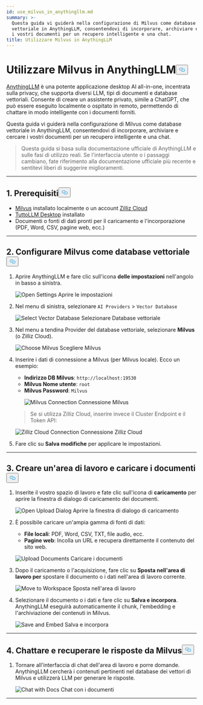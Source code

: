 ```yaml
---
id: use_milvus_in_anythingllm.md
summary: >-
  Questa guida vi guiderà nella configurazione di Milvus come database
  vettoriale in AnythingLLM, consentendovi di incorporare, archiviare e cercare
  i vostri documenti per un recupero intelligente e una chat.
title: Utilizzare Milvus in AnythingLLM
---
```

<h1 id="Use-Milvus-in-AnythingLLM" class="common-anchor-header">Utilizzare Milvus in AnythingLLM<button data-href="#Use-Milvus-in-AnythingLLM" class="anchor-icon" translate="no">
      <svg translate="no"
        aria-hidden="true"
        focusable="false"
        height="20"
        version="1.1"
        viewBox="0 0 16 16"
        width="16"
      >
        <path
          fill="#0092E4"
          fill-rule="evenodd"
          d="M4 9h1v1H4c-1.5 0-3-1.69-3-3.5S2.55 3 4 3h4c1.45 0 3 1.69 3 3.5 0 1.41-.91 2.72-2 3.25V8.59c.58-.45 1-1.27 1-2.09C10 5.22 8.98 4 8 4H4c-.98 0-2 1.22-2 2.5S3 9 4 9zm9-3h-1v1h1c1 0 2 1.22 2 2.5S13.98 12 13 12H9c-.98 0-2-1.22-2-2.5 0-.83.42-1.64 1-2.09V6.25c-1.09.53-2 1.84-2 3.25C6 11.31 7.55 13 9 13h4c1.45 0 3-1.69 3-3.5S14.5 6 13 6z"
        ></path>
      </svg>
    </button></h1><p><a href="https://anythingllm.com/">AnythingLLM</a> è una potente applicazione desktop AI all-in-one, incentrata sulla privacy, che supporta diversi LLM, tipi di documenti e database vettoriali. Consente di creare un assistente privato, simile a ChatGPT, che può essere eseguito localmente o ospitato in remoto, permettendo di chattare in modo intelligente con i documenti forniti.</p>
<p>Questa guida vi guiderà nella configurazione di Milvus come database vettoriale in AnythingLLM, consentendovi di incorporare, archiviare e cercare i vostri documenti per un recupero intelligente e una chat.</p>
<blockquote>
<p>Questa guida si basa sulla documentazione ufficiale di AnythingLLM e sulle fasi di utilizzo reali. Se l'interfaccia utente o i passaggi cambiano, fate riferimento alla documentazione ufficiale più recente e sentitevi liberi di suggerire miglioramenti.</p>
</blockquote>
<hr>
<h2 id="1-Prerequisites" class="common-anchor-header">1. Prerequisiti<button data-href="#1-Prerequisites" class="anchor-icon" translate="no">
      <svg translate="no"
        aria-hidden="true"
        focusable="false"
        height="20"
        version="1.1"
        viewBox="0 0 16 16"
        width="16"
      >
        <path
          fill="#0092E4"
          fill-rule="evenodd"
          d="M4 9h1v1H4c-1.5 0-3-1.69-3-3.5S2.55 3 4 3h4c1.45 0 3 1.69 3 3.5 0 1.41-.91 2.72-2 3.25V8.59c.58-.45 1-1.27 1-2.09C10 5.22 8.98 4 8 4H4c-.98 0-2 1.22-2 2.5S3 9 4 9zm9-3h-1v1h1c1 0 2 1.22 2 2.5S13.98 12 13 12H9c-.98 0-2-1.22-2-2.5 0-.83.42-1.64 1-2.09V6.25c-1.09.53-2 1.84-2 3.25C6 11.31 7.55 13 9 13h4c1.45 0 3-1.69 3-3.5S14.5 6 13 6z"
        ></path>
      </svg>
    </button></h2><ul>
<li><a href="https://milvus.io/docs/install-overview.md">Milvus</a> installato localmente o un account <a href="https://zilliz.com/cloud">Zilliz Cloud</a> </li>
<li><a href="https://anythingllm.com/desktop">TuttoLLM Desktop</a> installato</li>
<li>Documenti o fonti di dati pronti per il caricamento e l'incorporazione (PDF, Word, CSV, pagine web, ecc.)</li>
</ul>
<hr>
<h2 id="2-Configure-Milvus-as-the-Vector-Database" class="common-anchor-header">2. Configurare Milvus come database vettoriale<button data-href="#2-Configure-Milvus-as-the-Vector-Database" class="anchor-icon" translate="no">
      <svg translate="no"
        aria-hidden="true"
        focusable="false"
        height="20"
        version="1.1"
        viewBox="0 0 16 16"
        width="16"
      >
        <path
          fill="#0092E4"
          fill-rule="evenodd"
          d="M4 9h1v1H4c-1.5 0-3-1.69-3-3.5S2.55 3 4 3h4c1.45 0 3 1.69 3 3.5 0 1.41-.91 2.72-2 3.25V8.59c.58-.45 1-1.27 1-2.09C10 5.22 8.98 4 8 4H4c-.98 0-2 1.22-2 2.5S3 9 4 9zm9-3h-1v1h1c1 0 2 1.22 2 2.5S13.98 12 13 12H9c-.98 0-2-1.22-2-2.5 0-.83.42-1.64 1-2.09V6.25c-1.09.53-2 1.84-2 3.25C6 11.31 7.55 13 9 13h4c1.45 0 3-1.69 3-3.5S14.5 6 13 6z"
        ></path>
      </svg>
    </button></h2><ol>
<li>Aprire AnythingLLM e fare clic sull'icona <strong>delle impostazioni</strong> nell'angolo in basso a sinistra.<br>

  
   <span class="img-wrapper"> <img translate="no" src="/docs/v2.6.x/assets/anythingllm_dashboard.png" alt="Open Settings" class="doc-image" id="open-settings" />
   </span> <span class="img-wrapper"> <span>Aprire le impostazioni</span> </span></li>
</ol>
<ol start="2">
<li><p>Nel menu di sinistra, selezionare <code translate="no">AI Providers</code> &gt; <code translate="no">Vector Database</code> <br>

  
   <span class="img-wrapper"> <img translate="no" src="/docs/v2.6.x/assets/anythingllm_config.png" alt="Select Vector Database" class="doc-image" id="select-vector-database" />
   </span> <span class="img-wrapper"> <span>Selezionare Database vettoriale</span> </span></p></li>
<li><p>Nel menu a tendina Provider del database vettoriale, selezionare <strong>Milvus</strong> (o Zilliz Cloud).<br>

  
   <span class="img-wrapper"> <img translate="no" src="/docs/v2.6.x/assets/anythingllm_vectordb.png" alt="Choose Milvus" class="doc-image" id="choose-milvus" />
   </span> <span class="img-wrapper"> <span>Scegliere Milvus</span> </span></p></li>
<li><p>Inserire i dati di connessione a Milvus (per Milvus locale). Ecco un esempio:</p>
<ul>
<li><strong>Indirizzo DB Milvus</strong>: <code translate="no">http://localhost:19530</code></li>
<li><strong>Milvus Nome utente</strong>: <code translate="no">root</code></li>
<li><strong>Milvus Password</strong>: <code translate="no">Milvus</code>

  
   <span class="img-wrapper"> <img translate="no" src="/docs/v2.6.x/assets/anythingllm_milvus.png" alt="Milvus Connection" class="doc-image" id="milvus-connection" />
   </span> <span class="img-wrapper"> <span>Connessione Milvus</span> </span></li>
</ul>
<blockquote>
<p>Se si utilizza Zilliz Cloud, inserire invece il Cluster Endpoint e il Token API:</p>
</blockquote>
<p>
  
   <span class="img-wrapper"> <img translate="no" src="/docs/v2.6.x/assets/anythingllm_zilliz_cloud.png" alt="Zilliz Cloud Connection" class="doc-image" id="zilliz-cloud-connection" />
   </span> <span class="img-wrapper"> <span>Connessione Zilliz Cloud</span> </span></p></li>
<li><p>Fare clic su <strong>Salva modifiche</strong> per applicare le impostazioni.</p></li>
</ol>
<hr>
<h2 id="3-Create-a-Workspace-and-Upload-Documents" class="common-anchor-header">3. Creare un'area di lavoro e caricare i documenti<button data-href="#3-Create-a-Workspace-and-Upload-Documents" class="anchor-icon" translate="no">
      <svg translate="no"
        aria-hidden="true"
        focusable="false"
        height="20"
        version="1.1"
        viewBox="0 0 16 16"
        width="16"
      >
        <path
          fill="#0092E4"
          fill-rule="evenodd"
          d="M4 9h1v1H4c-1.5 0-3-1.69-3-3.5S2.55 3 4 3h4c1.45 0 3 1.69 3 3.5 0 1.41-.91 2.72-2 3.25V8.59c.58-.45 1-1.27 1-2.09C10 5.22 8.98 4 8 4H4c-.98 0-2 1.22-2 2.5S3 9 4 9zm9-3h-1v1h1c1 0 2 1.22 2 2.5S13.98 12 13 12H9c-.98 0-2-1.22-2-2.5 0-.83.42-1.64 1-2.09V6.25c-1.09.53-2 1.84-2 3.25C6 11.31 7.55 13 9 13h4c1.45 0 3-1.69 3-3.5S14.5 6 13 6z"
        ></path>
      </svg>
    </button></h2><ol>
<li><p>Inserite il vostro spazio di lavoro e fate clic sull'icona di <strong>caricamento</strong> per aprire la finestra di dialogo di caricamento dei documenti.<br>

  
   <span class="img-wrapper"> <img translate="no" src="/docs/v2.6.x/assets/anythingllm_upload_file.png" alt="Open Upload Dialog" class="doc-image" id="open-upload-dialog" />
   </span> <span class="img-wrapper"> <span>Aprire la finestra di dialogo di caricamento</span> </span></p></li>
<li><p>È possibile caricare un'ampia gamma di fonti di dati:</p>
<ul>
<li><strong>File locali</strong>: PDF, Word, CSV, TXT, file audio, ecc.</li>
<li><strong>Pagine web</strong>: Incolla un URL e recupera direttamente il contenuto del sito web.</li>
</ul>
<p>
  
   <span class="img-wrapper"> <img translate="no" src="/docs/v2.6.x/assets/anythingllm_upload_interface.png" alt="Upload Documents" class="doc-image" id="upload-documents" />
   </span> <span class="img-wrapper"> <span>Caricare i documenti</span> </span></p></li>
<li><p>Dopo il caricamento o l'acquisizione, fare clic su <strong>Sposta nell'area di lavoro per</strong> spostare il documento o i dati nell'area di lavoro corrente.<br>

  
   <span class="img-wrapper"> <img translate="no" src="/docs/v2.6.x/assets/anythingllm_move_to_workspace.png" alt="Move to Workspace" class="doc-image" id="move-to-workspace" />
   </span> <span class="img-wrapper"> <span>Sposta nell'area di lavoro</span> </span></p></li>
<li><p>Selezionare il documento o i dati e fare clic su <strong>Salva e incorpora</strong>. AnythingLLM eseguirà automaticamente il chunk, l'embedding e l'archiviazione dei contenuti in Milvus.<br>

  
   <span class="img-wrapper"> <img translate="no" src="/docs/v2.6.x/assets/anythingllm_save_and_embed.png" alt="Save and Embed" class="doc-image" id="save-and-embed" />
   </span> <span class="img-wrapper"> <span>Salva e incorpora</span> </span></p></li>
</ol>
<hr>
<h2 id="4-Chat-and-Retrieve-Answers-from-Milvus" class="common-anchor-header">4. Chattare e recuperare le risposte da Milvus<button data-href="#4-Chat-and-Retrieve-Answers-from-Milvus" class="anchor-icon" translate="no">
      <svg translate="no"
        aria-hidden="true"
        focusable="false"
        height="20"
        version="1.1"
        viewBox="0 0 16 16"
        width="16"
      >
        <path
          fill="#0092E4"
          fill-rule="evenodd"
          d="M4 9h1v1H4c-1.5 0-3-1.69-3-3.5S2.55 3 4 3h4c1.45 0 3 1.69 3 3.5 0 1.41-.91 2.72-2 3.25V8.59c.58-.45 1-1.27 1-2.09C10 5.22 8.98 4 8 4H4c-.98 0-2 1.22-2 2.5S3 9 4 9zm9-3h-1v1h1c1 0 2 1.22 2 2.5S13.98 12 13 12H9c-.98 0-2-1.22-2-2.5 0-.83.42-1.64 1-2.09V6.25c-1.09.53-2 1.84-2 3.25C6 11.31 7.55 13 9 13h4c1.45 0 3-1.69 3-3.5S14.5 6 13 6z"
        ></path>
      </svg>
    </button></h2><ol>
<li>Tornare all'interfaccia di chat dell'area di lavoro e porre domande. AnythingLLM cercherà i contenuti pertinenti nel database dei vettori di Milvus e utilizzerà LLM per generare le risposte.<br>

  
   <span class="img-wrapper"> <img translate="no" src="/docs/v2.6.x/assets/anythingllm_chat.png" alt="Chat with Docs" class="doc-image" id="chat-with-docs" />
   </span> <span class="img-wrapper"> <span>Chat con i documenti</span> </span></li>
</ol>
<hr>
